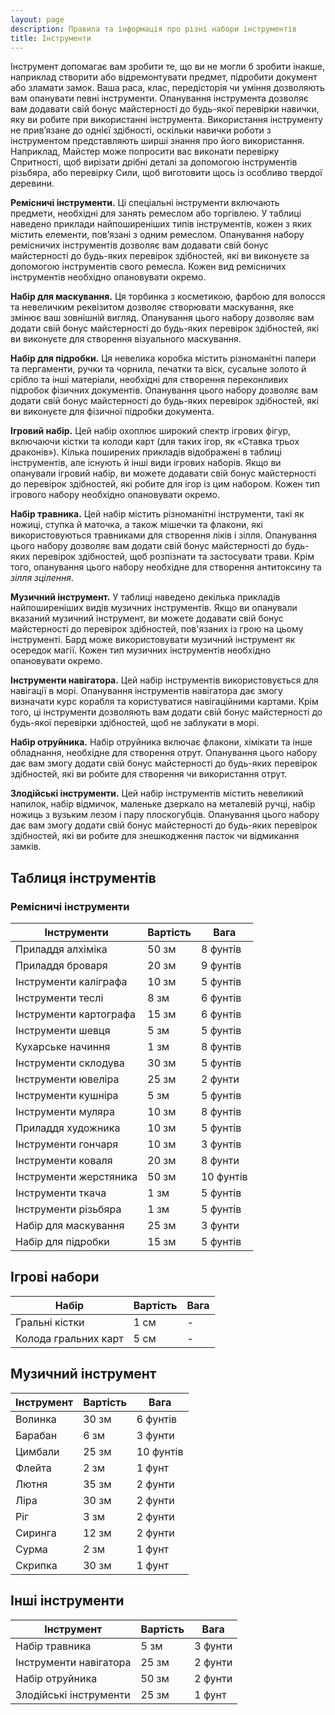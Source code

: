 ```yaml
---
layout: page
description: Правила та інформація про різні набори інструментів
title: Інструменти
---
```


Інструмент допомагає вам зробити те, що ви не могли б зробити інакше, наприклад створити або відремонтувати предмет, підробити документ або зламати замок. Ваша раса, клас, передісторія чи уміння дозволяють вам опанувати певні інструменти. Опанування інструмента дозволяє вам додавати свій бонус майстерності до будь-якої перевірки навички, яку ви робите при використанні інструмента. Використання інструменту не прив’язане до однієї здібності, оскільки навички роботи з інструментом представляють ширші знання про його використання. Наприклад, Майстер може попросити вас виконати перевірку Спритності, щоб вирізати дрібні деталі за допомогою інструментів різьбяра, або перевірку Сили, щоб виготовити щось із особливо твердої деревини.

**Ремісничі інструменти.** Ці спеціальні інструменти включають предмети, необхідні для занять ремеслом або торгівлею. У таблиці наведено приклади найпоширеніших типів інструментів, кожен з яких містить елементи, пов’язані з одним ремеслом. Опанування набору ремісничих інструментів дозволяє вам додавати свій бонус майстерності до будь-яких перевірок здібностей, які ви виконуєте за допомогою інструментів свого ремесла. Кожен вид ремісничих інструментів необхідно опановувати окремо.

**Набір для маскування.** Ця торбинка з косметикою, фарбою для волосся та невеличким реквізитом дозволяє створювати маскування, яке змінює ваш зовнішній вигляд. Опанування цього набору дозволяє вам додати свій бонус майстерності до будь-яких перевірок здібностей, які ви виконуєте для створення візуального маскування.

**Набір для підробки.** Ця невелика коробка містить різноманітні папери та пергаменти, ручки та чорнила, печатки та віск, сусальне золото й срібло та інші матеріали, необхідні для створення переконливих підробок фізичних документів. Опанування цього набору дозволяє вам додати свій бонус майстерності до будь-яких перевірок здібностей, які ви виконуєте для фізичної підробки документа.

**Ігровий набір.** Цей набір охоплює широкий спектр ігрових фігур, включаючи кістки та колоди карт (для таких ігор, як «Ставка трьох драконів»). Кілька поширених прикладів відображені в таблиці інструментів, але існують й інші види ігрових наборів. Якщо ви опанували ігровий набір, ви можете додавати свій бонус майстерності до перевірок здібностей, які робите для ігор із цим набором. Кожен тип ігрового набору необхідно опановувати окремо.

**Набір травника.** Цей набір містить різноманітні інструменти, такі як ножиці, ступка й маточка, а також мішечки та флакони, які використовуються травниками для створення ліків і зілля. Опанування цього набору дозволяє вам додати свій бонус майстерності до будь-яких перевірок здібностей, щоб розпізнати та застосувати трави. Крім того, опанування цього набору необхідне для створення антитоксину та _зілля зцілення_.

**Музичний інструмент.** У таблиці наведено декілька прикладів найпоширеніших видів музичних інструментів. Якщо ви опанували вказаний музичний інструмент, ви можете додавати свій бонус майстерності до перевірок здібностей, пов'язаних із грою на цьому інструменті. Бард може використовувати музичний інструмент як осередок магії. Кожен тип музичних інструментів необхідно опановувати окремо.

**Інструменти навігатора.** Цей набір інструментів використовується для навігації в морі. Опанування інструментів навігатора дає змогу визначати курс корабля та користуватися навігаційними картами. Крім того, ці інструменти дозволяють вам додати свій бонус майстерності до будь-якої перевірки здібностей, щоб не заблукати в морі.

**Набір отруйника.** Набір отруйника включає флакони, хімікати та інше обладнання, необхідне для створення отрут. Опанування цього набору дає вам змогу додати свій бонус майстерності до будь-яких перевірок здібностей, які ви робите для створення чи використання отрут.

**Злодійські інструменти.** Цей набір інструментів містить невеликий напилок, набір відмичок, маленьке дзеркало на металевій ручці, набір ножиць з вузьким лезом і пару плоскогубців. Опанування цього набору дає вам змогу додати свій бонус майстерності до будь-яких перевірок здібностей, які ви робите для знешкодження пасток чи відмикання замків.


## Таблиця інструментів
### Ремісничі інструменти

| Інструменти            | Вартість | Вага      |
| ---------------------- | -------- | --------- |
| Приладдя алхіміка      | 50 зм    | 8 фунтів  |
| Приладдя броваря       | 20 зм    | 9 фунтів  |
| Інструменти каліграфа  | 10 зм    | 5 фунтів  |
| Інструменти теслі      | 8 зм     | 6 фунтів  |
| Інструменти картографа | 15 зм    | 6 фунтів  |
| Інструменти шевця      | 5 зм     | 5 фунтів  |
| Кухарське начиння      | 1 зм     | 8 фунтів  |
| Інструменти склодува   | 30 зм    | 5 фунтів  |
| Інструменти ювеліра    | 25 зм    | 2 фунти   |
| Інструменти кушніра    | 5 зм     | 5 фунтів  |
| Інструменти муляра     | 10 зм    | 8 фунтів  |
| Приладдя художника     | 10 зм    | 5 фунтів  |
| Інструменти гончаря    | 10 зм    | 3 фунтів  |
| Інструменти коваля     | 20 зм    | 8 фунти   |
| Інструменти жерстяника | 50 зм    | 10 фунтів |
| Інструменти ткача      | 1 зм     | 5 фунтів  |
| Інструменти різьбяра   | 1 зм     | 5 фунтів  |
| Набір для маскування   | 25 зм    | 3 фунти   |
| Набір для підробки     | 15 зм    | 5 фунтів  |

## Ігрові набори

| Набір                | Вартість | Вага |
| -------------------- | -------- | ---- |
| Гральні кістки       | 1 см     | -    |
| Колода гральних карт | 5 см     | -    |

## Музичний інструмент

| Інструмент | Вартість | Вага      |
| ---------- | -------- | --------- |
| Волинка    | 30 зм    | 6 фунтів  |
| Барабан    | 6 зм     | 3 фунти   |
| Цимбали    | 25 зм    | 10 фунтів |
| Флейта     | 2 зм     | 1 фунт    |
| Лютня      | 35 зм    | 2 фунти   |
| Ліра       | 30 зм    | 2 фунти   |
| Ріг        | 3 зм     | 2 фунти   |
| Сиринга    | 12 зм    | 2 фунти   |
| Сурма      | 2 зм     | 1 фунт    |
| Скрипка    | 30 зм    | 1 фунт    |

## Інші інструменти

| Інструмент             | Вартість | Вага    |
| ---------------------- | -------- | ------- |
| Набір травника         | 5 зм     | 3 фунти |
| Інструменти навігатора | 25 зм    | 2 фунти |
| Набір отруйника        | 50 зм    | 2 фунти |
| Злодійські інструменти | 25 зм    | 1 фунт  |
